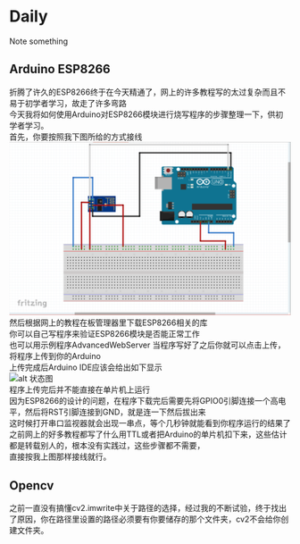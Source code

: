 # Daily
Note something

## Arduino ESP8266

折腾了许久的ESP8266终于在今天精通了，网上的许多教程写的太过复杂而且不易于初学者学习，故走了许多弯路  
今天我将如何使用Arduino对ESP8266模块进行烧写程序的步骤整理一下，供初学者学习。  
首先，你要按照我下图所给的方式接线  
![alt 连线图](esp8266.png)  
然后根据网上的教程在板管理器里下载ESP8266相关的库  
你可以自己写程序来验证ESP8266模块是否能正常工作  
也可以用示例程序AdvancedWebServer
当程序写好了之后你就可以点击上传，将程序上传到你的Arduino  
上传完成后Arduino IDE应该会给出如下显示  
![alt 状态图](status.png)  
程序上传完后并不能直接在单片机上运行  
因为ESP8266的设计的问题，在程序下载完后需要先将GPIO0引脚连接一个高电平，然后将RST引脚连接到GND，就是连一下然后拔出来  
这时候打开串口监视器就会出现一串点，等个几秒钟就能看到你程序运行的结果了  
之前网上的好多教程都写了什么用TTL或者把Arduino的单片机扣下来，这些估计都是转载别人的，根本没有实践过，这些步骤都不需要，  
直接按我上图那样接线就行。

## Opencv

之前一直没有搞懂cv2.imwrite中关于路径的选择，经过我的不断试验，终于找出了原因，你在路径里设置的路径必须要有你要储存的那个文件夹，cv2不会给你创建文件夹。